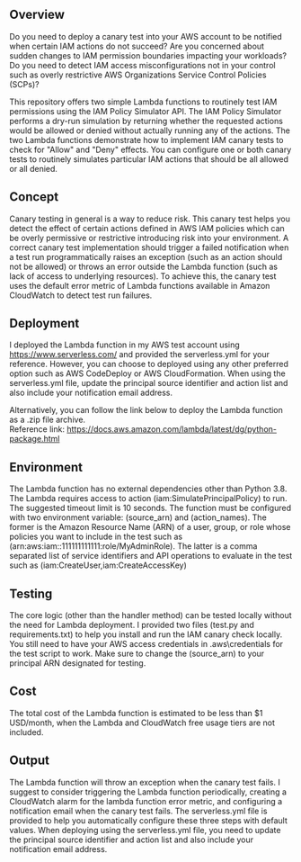 ## Overview
Do you need to deploy a canary test into your AWS account to be notified when certain IAM actions do not succeed? Are you concerned about sudden changes to IAM permission boundaries impacting your workloads? Do you need to detect IAM access misconfigurations not in your control such as overly restrictive AWS Organizations Service Control Policies (SCPs)?<br/>

This repository offers two simple Lambda functions to routinely test IAM permissions using the IAM Policy Simulator API. The IAM Policy Simulator performs a dry-run simulation by returning whether the requested actions would be allowed or denied without actually running any of the actions. The two Lambda functions demonstrate how to implement IAM canary tests to check for "Allow" and "Deny" effects. You can configure one or both canary tests to routinely simulates particular IAM actions that should be all allowed or all denied.<br/> 

## Concept
Canary testing in general is a way to reduce risk. This canary test helps you detect the effect of certain actions defined in AWS IAM policies which can be overly permissive or restrictive introducing risk into your environment. A correct canary test implementation should trigger a failed notification when a test run programmatically raises an exception (such as an action should not be allowed) or throws an error outside the Lambda function (such as lack of access to underlying resources). To achieve this, the canary test uses the default error metric of Lambda functions available in Amazon CloudWatch to detect test run failures.<br/> 

## Deployment
I deployed the Lambda function in my AWS test account using https://www.serverless.com/ and provided the serverless.yml for your reference. However, you can choose to deployed using any other preferred option such as AWS CodeDeploy or AWS CloudFormation. When using the serverless.yml file, update the principal source identifier and action list and also include your notification email address.<br/>

Alternatively, you can follow the link below to deploy the Lambda function as a .zip file archive.<br/>
Reference link: https://docs.aws.amazon.com/lambda/latest/dg/python-package.html

## Environment
The Lambda function has no external dependencies other than Python 3.8. The Lambda requires access to action (iam:SimulatePrincipalPolicy) to run. The suggested timeout limit is 10 seconds. The function must be configured with two environment variable: (source_arn) and (action_names). The former is the Amazon Resource Name (ARN) of a user, group, or role whose policies you want to include in the test such as (arn:aws:iam::111111111111:role/MyAdminRole). The latter is a comma separated list of service identifiers and API operations to evaluate in the test such as (iam:CreateUser,iam:CreateAccessKey)   

## Testing
The core logic (other than the handler method) can be tested locally without the need for Lambda deployment. I provided two files (test.py and requirements.txt) to help you install and run the IAM canary check locally. You still need to have your AWS access credentials in .aws\credentials for the test script to work. Make sure to change the (source_arn) to your principal ARN designated for testing. 

## Cost
The total cost of the Lambda function is estimated to be less than $1 USD/month, when the Lambda and CloudWatch free usage tiers are not included. 

## Output
The Lambda function will throw an exception when the canary test fails. I suggest to consider triggering the Lambda function periodically, creating a CloudWatch alarm for the lambda function error metric, and configuring a notification email when the canary test fails. The serverless.yml file is provided to help you automatically configure these three steps with default values. When deploying using the serverless.yml file, you need to update the principal source identifier and action list and also include your notification email address.
